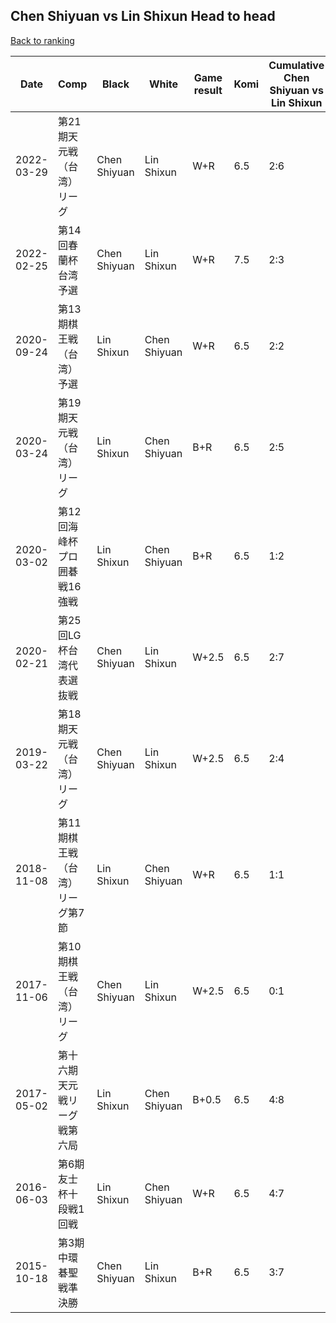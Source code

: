 ## Chen Shiyuan vs Lin Shixun Head to head

[Back to ranking](../../index.md)




| **Date** | **Comp** | **Black** | **White** | **Game result** | **Komi** | **Cumulative Chen Shiyuan vs Lin Shixun** | **Chen Shiyuan streak** | **Lin Shixun streak** | 
| --- | --- | --- | --- | --- | --- | --- | --- | --- |
| 2022-03-29 | 第21期天元戦（台湾）リーグ | Chen Shiyuan | Lin Shixun | W+R | 6.5 | 2:6 | 0 | 4 | 
| 2022-02-25 | 第14回春蘭杯台湾予選 | Chen Shiyuan | Lin Shixun | W+R | 7.5 | 2:3 | 0 | 1 | 
| 2020-09-24 | 第13期棋王戦（台湾）予選 | Lin Shixun | Chen Shiyuan | W+R | 6.5 | 2:2 | 1 | 0 | 
| 2020-03-24 | 第19期天元戦（台湾）リーグ | Lin Shixun | Chen Shiyuan | B+R | 6.5 | 2:5 | 0 | 3 | 
| 2020-03-02 | 第12回海峰杯プロ囲碁戦16強戦 | Lin Shixun | Chen Shiyuan | B+R | 6.5 | 1:2 | 0 | 1 | 
| 2020-02-21 | 第25回LG杯台湾代表選抜戦 | Chen Shiyuan | Lin Shixun | W+2.5 | 6.5 | 2:7 | 0 | 5 | 
| 2019-03-22 | 第18期天元戦（台湾）リーグ | Chen Shiyuan | Lin Shixun | W+2.5 | 6.5 | 2:4 | 0 | 2 | 
| 2018-11-08 | 第11期棋王戦（台湾）リーグ第7節 | Lin Shixun | Chen Shiyuan | W+R | 6.5 | 1:1 | 1 | 0 | 
| 2017-11-06 | 第10期棋王戦（台湾）リーグ | Chen Shiyuan | Lin Shixun | W+2.5 | 6.5 | 0:1 | 0 | 1 | 
| 2017-05-02 | 第十六期天元戦リーグ戦第六局 | Lin Shixun | Chen Shiyuan | B+0.5 | 6.5 | 4:8 | 0 | 1 | 
| 2016-06-03 | 第6期友士杯十段戦1回戦 | Lin Shixun | Chen Shiyuan | W+R | 6.5 | 4:7 | 2 | 0 | 
| 2015-10-18 | 第3期中環碁聖戦準決勝 | Chen Shiyuan | Lin Shixun | B+R | 6.5 | 3:7 | 1 | 0 |




